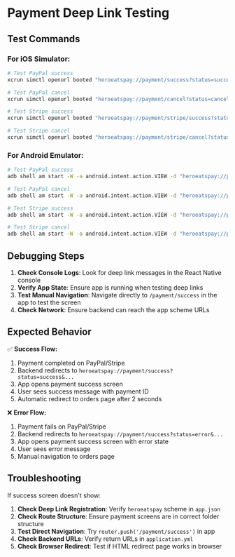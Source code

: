 # Payment Deep Link Testing

## Test Commands

### For iOS Simulator:
```bash
# Test PayPal success
xcrun simctl openurl booted "heroeatspay://payment/success?status=success&paymentId=TEST123&message=Payment%20completed%20successfully"

# Test PayPal cancel
xcrun simctl openurl booted "heroeatspay://payment/cancel?status=cancelled&paymentId=TEST123&message=Payment%20was%20cancelled"

# Test Stripe success
xcrun simctl openurl booted "heroeatspay://payment/stripe/success?status=success&sessionId=cs_test_123&message=Payment%20completed%20successfully"

# Test Stripe cancel
xcrun simctl openurl booted "heroeatspay://payment/stripe/cancel?status=cancelled&sessionId=cs_test_123&message=Payment%20was%20cancelled"
```

### For Android Emulator:
```bash
# Test PayPal success
adb shell am start -W -a android.intent.action.VIEW -d "heroeatspay://payment/success?status=success&paymentId=TEST123&message=Payment%20completed%20successfully" com.sustainableapp

# Test PayPal cancel
adb shell am start -W -a android.intent.action.VIEW -d "heroeatspay://payment/cancel?status=cancelled&paymentId=TEST123&message=Payment%20was%20cancelled" com.sustainableapp

# Test Stripe success
adb shell am start -W -a android.intent.action.VIEW -d "heroeatspay://payment/stripe/success?status=success&sessionId=cs_test_123&message=Payment%20completed%20successfully" com.sustainableapp

# Test Stripe cancel
adb shell am start -W -a android.intent.action.VIEW -d "heroeatspay://payment/stripe/cancel?status=cancelled&sessionId=cs_test_123&message=Payment%20was%20cancelled" com.sustainableapp
```

## Debugging Steps

1. **Check Console Logs**: Look for deep link messages in the React Native console
2. **Verify App State**: Ensure app is running when testing deep links
3. **Test Manual Navigation**: Navigate directly to `/payment/success` in the app to test the screen
4. **Check Network**: Ensure backend can reach the app scheme URLs

## Expected Behavior

✅ **Success Flow:**
1. Payment completed on PayPal/Stripe
2. Backend redirects to `heroeatspay://payment/success?status=success&...`
3. App opens payment success screen
4. User sees success message with payment ID
5. Automatic redirect to orders page after 2 seconds

❌ **Error Flow:**
1. Payment fails on PayPal/Stripe
2. Backend redirects to `heroeatspay://payment/success?status=error&...`
3. App opens payment success screen with error state
4. User sees error message
5. Manual navigation to orders page

## Troubleshooting

If success screen doesn't show:

1. **Check Deep Link Registration**: Verify `heroeatspay` scheme in `app.json`
2. **Check Route Structure**: Ensure payment screens are in correct folder structure
3. **Test Direct Navigation**: Try `router.push('/payment/success')` in app
4. **Check Backend URLs**: Verify return URLs in `application.yml`
5. **Check Browser Redirect**: Test if HTML redirect page works in browser
